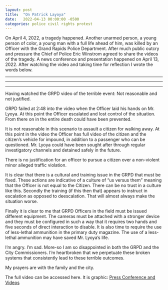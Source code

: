 ```yaml
---
layout: post
title:  "On Patrick Layoya"
date:   2022-04-13 00:00:00 -0500
categories:	police civil rights protest
---
```


On April 4, 2022, a tragedy happened. Another unarmed person, a young person of color, a young man with a full life ahead of him, was killed by an Officer with the Grand Rapids Police Department. After much public outcry and pressure the Chief of Police Eric Winstrom agreed to share the videos of the tragedy. A news conference and presentation happened on April 13, 2022. After watching the video and taking time for reflection I wrote the words below.

---
---
---

Having watched the GRPD video of the terrible event: Not reasonable and not justified. 

GRPD failed at 2:48 into the video when the Officer laid his hands on Mr. Lyoya. At this point the Officer escalated and lost control of the situation. From there on in the entire death could have been prevented. 

It is not reasonable in this scenario to assault a citizen for walking away. At this point in the video the Officer has full video of the citizen and the citizen’s vehicle for impound, in addition to a passenger who can be questioned. Mr. Lyoya could have been sought after through regular investigatory channels and detained safely in the future. 

There is no justification for an officer to pursue a citizen over a non-violent minor alleged traffic violation. 

It is clear that there is a cultural and training issue in the GRPD that must be fixed. These actions are indicative of a culture of “us versus them” meaning that the Officer is not equal to the Citizen. There can be no trust in a culture like this. Secondly the training (if this then that) appears to instruct in escalation as opposed to deescalation. That will almost always make the situation worse. 

Finally it is clear to me that GRPD Officers in the field must be issued different equipment. The cameras must be attached with a stronger device and they must be configured in such a way that it requires two hands and five seconds of direct interaction to disable. It is also time to require the use of less-lethal ammunition in the primary duty magazine. The use of a less-lethal ammunition may have saved Mr. Lyoya’s life. 

I’m angry. I’m sad. More-so I am so disappointed in both the GRPD and the City Commissioners. I’m heartbroken that we perpetuate these broken systems that consistently lead to these terrible outcomes. 

My prayers are with the family and the city. 

The full video can be accessed here. It is graphic: [Press Conference and Videos](https://www.woodtv.com/news/grand-rapids/grand-rapids-police-department-patrick-lyoya-shooting-video-released/)
